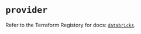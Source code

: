 # `provider`

Refer to the Terraform Registory for docs: [`databricks`](https://registry.terraform.io/providers/databricks/databricks/1.33.0/docs).
